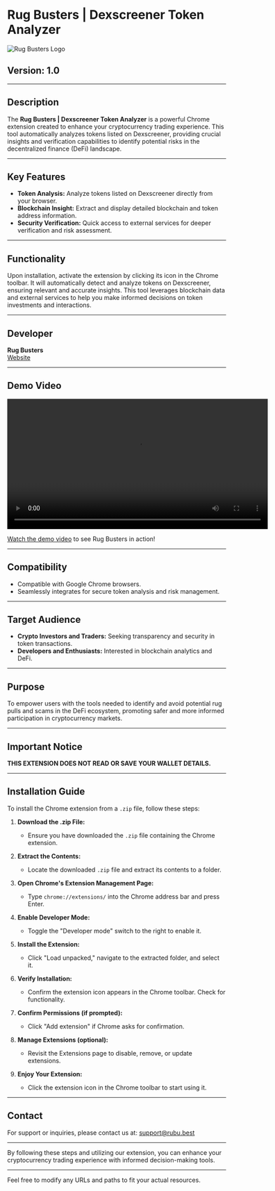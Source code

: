 

# Rug Busters | Dexscreener Token Analyzer

![Rug Busters Logo](https://rubu.best/images/RUBU.png)

## Version: 1.0

---

## Description

The **Rug Busters | Dexscreener Token Analyzer** is a powerful Chrome extension created to enhance your cryptocurrency trading experience. This tool automatically analyzes tokens listed on Dexscreener, providing crucial insights and verification capabilities to identify potential risks in the decentralized finance (DeFi) landscape.

---

## Key Features

- **Token Analysis:** Analyze tokens listed on Dexscreener directly from your browser.
- **Blockchain Insight:** Extract and display detailed blockchain and token address information.
- **Security Verification:** Quick access to external services for deeper verification and risk assessment.

---

## Functionality

Upon installation, activate the extension by clicking its icon in the Chrome toolbar. It will automatically detect and analyze tokens on Dexscreener, ensuring relevant and accurate insights. This tool leverages blockchain data and external services to help you make informed decisions on token investments and interactions.

---

## Developer

**Rug Busters**  
[Website](https://rubu.best)

---

## Demo Video

<video width="600" controls>
  <source src="https://rubu.best/tools/chrome-app/bb710d5d.mp4" type="video/mp4">
  Your browser does not support the video tag.
</video>

[Watch the demo video](https://rubu.best/tools/chrome-app/bb710d5d.mp4) to see Rug Busters in action!

---



## Compatibility

- Compatible with Google Chrome browsers.
- Seamlessly integrates for secure token analysis and risk management.

---

## Target Audience

- **Crypto Investors and Traders:** Seeking transparency and security in token transactions.
- **Developers and Enthusiasts:** Interested in blockchain analytics and DeFi.

---

## Purpose

To empower users with the tools needed to identify and avoid potential rug pulls and scams in the DeFi ecosystem, promoting safer and more informed participation in cryptocurrency markets.

---

## **Important Notice**

**THIS EXTENSION DOES NOT READ OR SAVE YOUR WALLET DETAILS.**

---

## Installation Guide

To install the Chrome extension from a `.zip` file, follow these steps:

1. **Download the .zip File:**
   - Ensure you have downloaded the `.zip` file containing the Chrome extension.

2. **Extract the Contents:**
   - Locate the downloaded `.zip` file and extract its contents to a folder.

3. **Open Chrome's Extension Management Page:**
   - Type `chrome://extensions/` into the Chrome address bar and press Enter.

4. **Enable Developer Mode:**
   - Toggle the "Developer mode" switch to the right to enable it.

5. **Install the Extension:**
   - Click "Load unpacked," navigate to the extracted folder, and select it.

6. **Verify Installation:**
   - Confirm the extension icon appears in the Chrome toolbar. Check for functionality.

7. **Confirm Permissions (if prompted):**
   - Click "Add extension" if Chrome asks for confirmation.

8. **Manage Extensions (optional):**
   - Revisit the Extensions page to disable, remove, or update extensions.

9. **Enjoy Your Extension:**
   - Click the extension icon in the Chrome toolbar to start using it.

---

## Contact

For support or inquiries, please contact us at: [support@rubu.best](mailto:support@rubu.best)

---

By following these steps and utilizing our extension, you can enhance your cryptocurrency trading experience with informed decision-making tools.

---

Feel free to modify any URLs and paths to fit your actual resources.